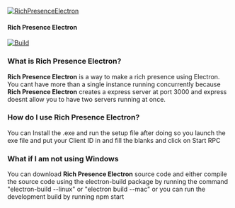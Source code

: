 [![RichPresenceElectron](https://raw.githubusercontent.com/tarajohns0n/RichPresenceElectron/main/icons/crownonly.png "RichPresenceElectron")](https://raw.githubusercontent.com/tarajohns0n/RichPresenceElectron/main/icons/crownonly.png "RichPresenceElectron")
####  **Rich** Presence Electron
[![Build](https://github.com/tarajohns0n/RichPresenceElectron/actions/workflows/test.yml/badge.svg)](https://github.com/tarajohns0n/RichPresenceElectron/actions/workflows/test.yml)

### What is Rich Presence Electron?
**Rich Presence Electron** is a way to make a rich presence using  Electron. You cant have more than a single instance running concurrently because **Rich Presence Electron** creates a express server at port 3000 and express doesnt allow you to have two servers running at once.

### How do I use  Rich Presence Electron?
You can Install the .exe and run the setup file after doing so you launch the exe file and put your Client ID in and fill the blanks and click on  Start RPC
### What if I am not using Windows
You can download **Rich Presence Electron** source code and either compile the source code using the electron-build package by running the command "electron-build --linux" or "electron build --mac" or you can run the development build by running npm start
